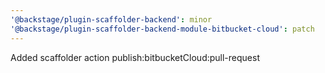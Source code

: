 ```yaml
---
'@backstage/plugin-scaffolder-backend': minor
'@backstage/plugin-scaffolder-backend-module-bitbucket-cloud': patch
---
```


Added scaffolder action publish:bitbucketCloud:pull-request
